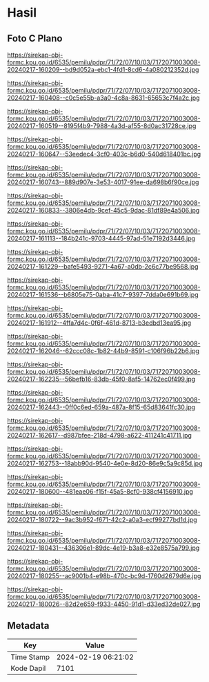 # Hasil

## Foto C Plano

https://sirekap-obj-formc.kpu.go.id/6535/pemilu/pdpr/71/72/07/10/03/7172071003008-20240217-160209--bd9d052a-ebc1-4fd1-8cd6-4a080212352d.jpg

https://sirekap-obj-formc.kpu.go.id/6535/pemilu/pdpr/71/72/07/10/03/7172071003008-20240217-160408--c0c5e55b-a3a0-4c8a-8631-65653c7f4a2c.jpg

https://sirekap-obj-formc.kpu.go.id/6535/pemilu/pdpr/71/72/07/10/03/7172071003008-20240217-160519--8195f4b9-7988-4a3d-af55-8d0ac31728ce.jpg

https://sirekap-obj-formc.kpu.go.id/6535/pemilu/pdpr/71/72/07/10/03/7172071003008-20240217-160647--53eedec4-3cf0-403c-b6d0-540d618401bc.jpg

https://sirekap-obj-formc.kpu.go.id/6535/pemilu/pdpr/71/72/07/10/03/7172071003008-20240217-160743--889d907e-3e53-4017-91ee-da698b6f90ce.jpg

https://sirekap-obj-formc.kpu.go.id/6535/pemilu/pdpr/71/72/07/10/03/7172071003008-20240217-160833--3806e4db-9cef-45c5-9dac-81df89e4a506.jpg

https://sirekap-obj-formc.kpu.go.id/6535/pemilu/pdpr/71/72/07/10/03/7172071003008-20240217-161113--184b241c-9703-4445-97ad-51e7192d3446.jpg

https://sirekap-obj-formc.kpu.go.id/6535/pemilu/pdpr/71/72/07/10/03/7172071003008-20240217-161229--bafe5493-9271-4a67-a0db-2c6c77be9568.jpg

https://sirekap-obj-formc.kpu.go.id/6535/pemilu/pdpr/71/72/07/10/03/7172071003008-20240217-161536--b6805e75-0aba-41c7-9397-7dda0e691b69.jpg

https://sirekap-obj-formc.kpu.go.id/6535/pemilu/pdpr/71/72/07/10/03/7172071003008-20240217-161912--4ffa7d4c-0f6f-461d-8713-b3edbd13ea95.jpg

https://sirekap-obj-formc.kpu.go.id/6535/pemilu/pdpr/71/72/07/10/03/7172071003008-20240217-162046--62ccc08c-1b82-44b9-8591-c106f96b22b6.jpg

https://sirekap-obj-formc.kpu.go.id/6535/pemilu/pdpr/71/72/07/10/03/7172071003008-20240217-162235--56befb16-83db-45f0-8af5-14762ec0f499.jpg

https://sirekap-obj-formc.kpu.go.id/6535/pemilu/pdpr/71/72/07/10/03/7172071003008-20240217-162443--0ff0c6ed-659a-487a-8f15-65d83641fc30.jpg

https://sirekap-obj-formc.kpu.go.id/6535/pemilu/pdpr/71/72/07/10/03/7172071003008-20240217-162617--d987bfee-218d-4798-a622-411241c41711.jpg

https://sirekap-obj-formc.kpu.go.id/6535/pemilu/pdpr/71/72/07/10/03/7172071003008-20240217-162753--18abb90d-9540-4e0e-8d20-86e9c5a9c85d.jpg

https://sirekap-obj-formc.kpu.go.id/6535/pemilu/pdpr/71/72/07/10/03/7172071003008-20240217-180600--481eae06-f15f-45a5-8cf0-938cf4156910.jpg

https://sirekap-obj-formc.kpu.go.id/6535/pemilu/pdpr/71/72/07/10/03/7172071003008-20240217-180722--9ac3b952-f671-42c2-a0a3-ecf99277bd1d.jpg

https://sirekap-obj-formc.kpu.go.id/6535/pemilu/pdpr/71/72/07/10/03/7172071003008-20240217-180431--436306e1-89dc-4e19-b3a8-e32e8575a799.jpg

https://sirekap-obj-formc.kpu.go.id/6535/pemilu/pdpr/71/72/07/10/03/7172071003008-20240217-180255--ac9001b4-e98b-470c-bc9d-1760d2679d6e.jpg

https://sirekap-obj-formc.kpu.go.id/6535/pemilu/pdpr/71/72/07/10/03/7172071003008-20240217-180026--82d2e659-f933-4450-91d1-d33ed32de027.jpg


## Metadata

| Key        | Value               |
| ---------- | ------------------- |
| Time Stamp | 2024-02-19 06:21:02 |
| Kode Dapil | 7101                |



